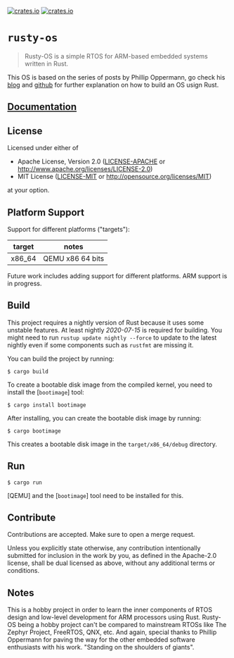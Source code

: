[![crates.io](https://img.shields.io/crates/d/rusty-os.svg)](https://crates.io/crates/rusty-os)
[![crates.io](https://img.shields.io/crates/v/rusty-os.svg)](https://crates.io/crates/rusty-os)

# `rusty-os`

> Rusty-OS is a simple RTOS for ARM-based embedded systems written in Rust.

This OS is based on the series of posts by Phillip Oppermann, go check his
[blog](https://os.phil-opp.com/) and [github](https://github.com/phil-opp/blog_os) for further explanation on how to build an OS usign Rust.

## [Documentation](https://docs.rs/crate/rusty-os)

## License

Licensed under either of

- Apache License, Version 2.0 ([LICENSE-APACHE](LICENSE-APACHE) or
  http://www.apache.org/licenses/LICENSE-2.0)
- MIT License ([LICENSE-MIT](LICENSE-MIT) or http://opensource.org/licenses/MIT)

at your option.

## Platform Support

Support for different platforms ("targets"):

| target | notes |
|---|---|
| x86_64 | QEMU x86 64 bits |

Future work includes adding support for different platforms. ARM support is
in progress.

## Build

This project requires a nightly version of Rust because it uses some unstable
features. At least nightly _2020-07-15_ is required for building. You might
need to run `rustup update nightly --force` to update to the latest nightly
even if some components such as `rustfmt` are missing it.

You can build the project by running:

```
$ cargo build
```

To create a bootable disk image from the compiled kernel, you need to install
the [`bootimage`] tool:

```
$ cargo install bootimage
```

After installing, you can create the bootable disk image by running:

```
$ cargo bootimage
```

This creates a bootable disk image in the `target/x86_64/debug` directory.

## Run

```
$ cargo run
```

[QEMU] and the [`bootimage`] tool need to be installed for this.

## Contribute

Contributions are accepted. Make sure to open a merge request.

Unless you explicitly state otherwise, any contribution intentionally submitted for inclusion in the work by you, as defined in the Apache-2.0 license, shall be dual licensed as above, without any additional terms or conditions.


## Notes

This is a hobby project in order to learn the inner components of RTOS design and
low-level development for ARM processors using Rust. Rusty-OS being a hobby project
can't be compared to mainstream RTOSs like The Zephyr Project, FreeRTOS, QNX, etc. And again, special thanks to Phillip Oppermann for paving the way for the
other embedded software enthusiasts with his work. "Standing on the shoulders of giants".
